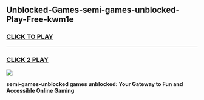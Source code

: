 
## Unblocked-Games-semi-games-unblocked-Play-Free-kwm1e
<h3>
<a href="https://premium76.site?title=semi-games-unblocked&ref=10A">CLICK TO PLAY</a></h3>
<hr>

<h3>
<a href="https://premium76.site?title=semi-games-unblocked&ref=10A">CLICK 2 PLAY</a>
  
</h3>

<a href="https://premium76.site?title=semi-games-unblocked&ref=10A"><img src="https://clearcache.store/games.png"></a>


**semi-games-unblocked games unblocked: Your Gateway to Fun and Accessible Online Gaming**
